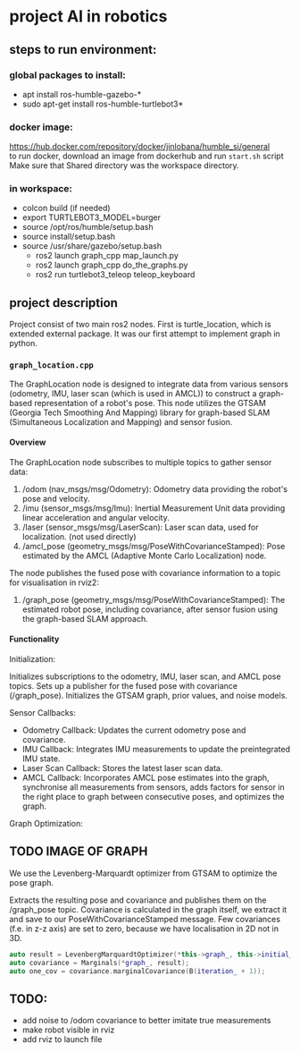 # project AI in robotics

## steps to run environment:
### global packages to install:
- apt install ros-humble-gazebo-*
- sudo apt-get install ros-humble-turtlebot3*
### docker image:
https://hub.docker.com/repository/docker/jinlobana/humble_si/general  
to run docker, download an image from dockerhub and run ```start.sh``` script  
Make sure that Shared directory was the workspace directory.
### in workspace:
- colcon build (if needed)
- export TURTLEBOT3_MODEL=burger
- source /opt/ros/humble/setup.bash
- source install/setup.bash
- source /usr/share/gazebo/setup.bash
    - ros2 launch graph_cpp map_launch.py  
    - ros2 launch graph_cpp do_the_graphs.py
    - ros2 run turtlebot3_teleop teleop_keyboard

## project description

Project consist of two main ros2 nodes. First is turtle_location, which is extended external package. It was our first attempt to implement graph in python. 

### ```graph_location.cpp```

The GraphLocation node is designed to integrate data from various sensors (odometry, IMU, laser scan (which is used in AMCL)) to construct a graph-based representation of a robot's pose. This node utilizes the GTSAM (Georgia Tech Smoothing And Mapping) library for graph-based SLAM (Simultaneous Localization and Mapping) and sensor fusion.

#### Overview
The GraphLocation node subscribes to multiple topics to gather sensor data: 

1. /odom (nav_msgs/msg/Odometry): Odometry data providing the robot's pose and velocity.
2. /imu (sensor_msgs/msg/Imu): Inertial Measurement Unit data providing linear acceleration and angular velocity.
3. /laser (sensor_msgs/msg/LaserScan): Laser scan data, used for localization. (not used directly)
4. /amcl_pose (geometry_msgs/msg/PoseWithCovarianceStamped): Pose estimated by the AMCL (Adaptive Monte Carlo Localization) node.  

The node publishes the fused pose with covariance information to a topic for visualisation in rviz2:

1. /graph_pose (geometry_msgs/msg/PoseWithCovarianceStamped): The estimated robot pose, including covariance, after sensor fusion using the graph-based SLAM approach.

#### Functionality
Initialization:  

Initializes subscriptions to the odometry, IMU, laser scan, and AMCL pose topics.
Sets up a publisher for the fused pose with covariance (/graph_pose).
Initializes the GTSAM graph, prior values, and noise models.  

Sensor Callbacks:  

- Odometry Callback: Updates the current odometry pose and covariance.
- IMU Callback: Integrates IMU measurements to update the preintegrated IMU state.
- Laser Scan Callback: Stores the latest laser scan data.
- AMCL Callback: Incorporates AMCL pose estimates into the graph, synchronise all measurements from sensors, adds factors for sensor in the right place to graph between consecutive poses, and optimizes the graph.  

Graph Optimization:  

## TODO IMAGE OF GRAPH

We use the Levenberg-Marquardt optimizer from GTSAM to optimize the pose graph.  

Extracts the resulting pose and covariance and publishes them on the /graph_pose topic. Covariance is calculated in the graph itself, we extract it and save to our PoseWithCovarianceStamped message. Few covariances (f.e. in z-z axis) are set to zero, because we have localisation in 2D not in 3D. 

```cpp
auto result = LevenbergMarquardtOptimizer(*this->graph_, this->initial_values_).optimize();
auto covariance = Marginals(*graph_, result);
auto one_cov = covariance.marginalCovariance(B(iteration_ + 1));
```



## TODO:
- add noise to /odom covariance to better imitate true measurements
- make robot visible in rviz
- add rviz to launch file 
